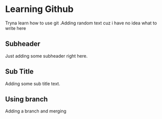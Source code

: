 # Learning Github
Tryna learn how to use git .Adding random text cuz i have no idea what to write here

## Subheader
Just adding some subheader right here.

## Sub Title
Adding some sub title text.

## Using branch 
Adding a branch and merging